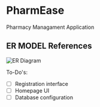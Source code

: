 # PharmEase
 Pharmacy Managament Application
 
 ## ER MODEL References
  
![ER Diagram](https://user-images.githubusercontent.com/97435165/194021552-4ef7b6e8-62d1-4856-baca-7621eb89eff6.jpg)

To-Do's:
- [ ] Registration interface
- [ ] Homepage UI
- [ ] Database configuration
